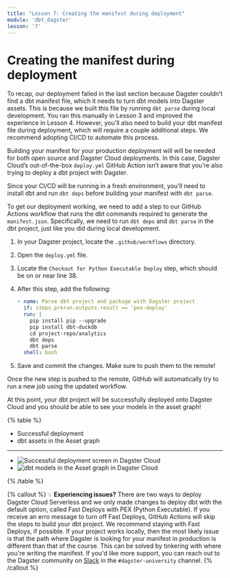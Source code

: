 ```yaml
---
title: "Lesson 7: Creating the manifest during deployment"
module: 'dbt_dagster'
lesson: '7'
---
```


# Creating the manifest during deployment

To recap, our deployment failed in the last section because Dagster couldn’t find a dbt manifest file, which it needs to turn dbt models into Dagster assets. This is because we built this file by running `dbt parse` during local development. You ran this manually in Lesson 3 and improved the experience in Lesson 4. However, you'll also need to build your dbt manifest file during deployment, which will require a couple additional steps. We recommend adopting CI/CD to automate this process.

Building your manifest for your production deployment will will be needed for both open source and Dagster Cloud deployments. In this case, Dagster Cloud’s out-of-the-box `deploy.yml` GitHub Action isn’t aware that you’re also trying to deploy a dbt project with Dagster.

Since your CI/CD will be running in a fresh environment, you'll need to install dbt and run `dbt deps` before building your manifest with `dbt parse`.

To get our deployment working, we need to add a step to our GitHub Actions workflow that runs the dbt commands required to generate the `manifest.json`. Specifically, we need to run `dbt deps` and `dbt parse` in the dbt project, just like you did during local development.

1. In your Dagster project, locate the `.github/workflows` directory.
2. Open the `deploy.yml` file.
3. Locate the `Checkout for Python Executable Deploy` step, which should be on or near line 38.
4. After this step, add the following:
    
    ```yaml
    - name: Parse dbt project and package with Dagster project
      if: steps.prerun.outputs.result == 'pex-deploy'
      run: |
        pip install pip --upgrade
        pip install dbt-duckdb
        cd project-repo/analytics
        dbt deps
        dbt parse
      shell: bash
    ```
    
5. Save and commit the changes. Make sure to push them to the remote!

Once the new step is pushed to the remote, GitHub will automatically try to run a new job using the updated workflow.

At this point, your dbt project will be successfully deployed onto Dagster Cloud and you should be able to see your models in the asset graph!

{% table %}

- Successful deployment
- dbt assets in the Asset graph

---

- ![Successful deployment screen in Dagster Cloud](/images/dagster-dbt/lesson-7/successful-cloud-setup.png)
- ![dbt models in the Asset graph in Dagster Cloud](/images/dagster-dbt/lesson-7/asset-graph.png)

{% /table %}

{% callout %}
💡 **Experiencing issues?** There are two ways to deploy Dagster Cloud Serverless and we only made changes to deploy dbt with the default option, called Fast Deploys with PEX (Python Executable). If you receive an erro message to turn off Fast Deploys, GitHub Actions will skip the steps to build your dbt project. We recommend staying with Fast Deploys, if possible. If your project works locally, then the most likely issue is that the path where Dagster is looking for your manifest in production is different than that of the course. This can be solved by tinkering with where you're writing the manifest. If you'd like more support, you can reach out to the Dagster community on [Slack](https://dagster.io/slack) in the `#dagster-university` channel.
{% /callout %}
